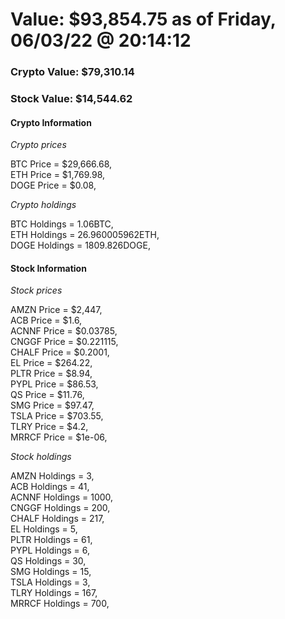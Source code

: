 # Value: $93,854.75 as of Friday, 06/03/22 @ 20:14:12 

### Crypto Value: $79,310.14

### Stock Value: $14,544.62

#### Crypto Information 
*Crypto prices* 

BTC Price = $29,666.68,  
ETH Price = $1,769.98,  
DOGE Price = $0.08,  


*Crypto holdings* 

BTC Holdings = 1.06BTC,  
ETH Holdings = 26.960005962ETH,  
DOGE Holdings = 1809.826DOGE,  


#### Stock Information 

*Stock prices* 

AMZN Price = $2,447,  
ACB Price = $1.6,  
ACNNF Price = $0.03785,  
CNGGF Price = $0.221115,  
CHALF Price = $0.2001,  
EL Price = $264.22,  
PLTR Price = $8.94,  
PYPL Price = $86.53,  
QS Price = $11.76,  
SMG Price = $97.47,  
TSLA Price = $703.55,  
TLRY Price = $4.2,  
MRRCF Price = $1e-06,  


*Stock holdings* 

AMZN Holdings = 3,  
ACB Holdings = 41,  
ACNNF Holdings = 1000,  
CNGGF Holdings = 200,  
CHALF Holdings = 217,  
EL Holdings = 5,  
PLTR Holdings = 61,  
PYPL Holdings = 6,  
QS Holdings = 30,  
SMG Holdings = 15,  
TSLA Holdings = 3,  
TLRY Holdings = 167,  
MRRCF Holdings = 700,  


